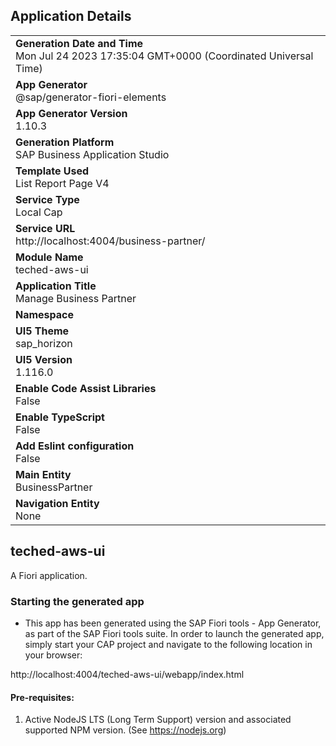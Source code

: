 ## Application Details
|               |
| ------------- |
|**Generation Date and Time**<br>Mon Jul 24 2023 17:35:04 GMT+0000 (Coordinated Universal Time)|
|**App Generator**<br>@sap/generator-fiori-elements|
|**App Generator Version**<br>1.10.3|
|**Generation Platform**<br>SAP Business Application Studio|
|**Template Used**<br>List Report Page V4|
|**Service Type**<br>Local Cap|
|**Service URL**<br>http://localhost:4004/business-partner/
|**Module Name**<br>teched-aws-ui|
|**Application Title**<br>Manage Business Partner|
|**Namespace**<br>|
|**UI5 Theme**<br>sap_horizon|
|**UI5 Version**<br>1.116.0|
|**Enable Code Assist Libraries**<br>False|
|**Enable TypeScript**<br>False|
|**Add Eslint configuration**<br>False|
|**Main Entity**<br>BusinessPartner|
|**Navigation Entity**<br>None|

## teched-aws-ui

A Fiori application.

### Starting the generated app

-   This app has been generated using the SAP Fiori tools - App Generator, as part of the SAP Fiori tools suite.  In order to launch the generated app, simply start your CAP project and navigate to the following location in your browser:

http://localhost:4004/teched-aws-ui/webapp/index.html

#### Pre-requisites:

1. Active NodeJS LTS (Long Term Support) version and associated supported NPM version.  (See https://nodejs.org)


